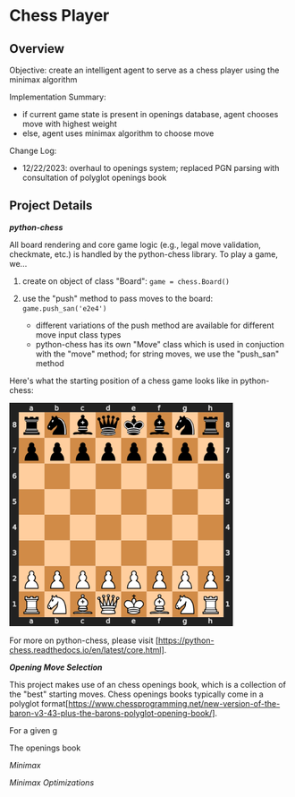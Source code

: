 # Chess Player

## Overview

Objective: create an intelligent agent to serve as a chess player using the minimax algorithm 

Implementation Summary: 
- if current game state is present in openings database, agent chooses move with highest weight
- else, agent uses minimax algorithm to choose move

Change Log: 
- 12/22/2023: overhaul to openings system; replaced PGN parsing with consultation of polyglot openings book

## Project Details

**_python-chess_**

All board rendering and core game logic (e.g., legal move validation, checkmate, etc.) is handled by the python-chess library. To play a game, we...
1. create on object of class "Board": ```game = chess.Board()```
2. use the "push" method to pass moves to the board: ```game.push_san('e2e4')```
   
   - different variations of the push method are available for different move input class types
   - python-chess has its own "Move" class which is used in conjuction with the "move" method; for string moves, we use the "push_san" method
  
Here's what the starting position of a chess game looks like in python-chess: 

<img src="/images/starting-board.png" width="400">

For more on python-chess, please visit [https://python-chess.readthedocs.io/en/latest/core.html]. 

**_Opening Move Selection_**

This project makes use of an chess openings book, which is a collection of the "best" starting moves. Chess openings books typically come in a polyglot format[https://www.chessprogramming.net/new-version-of-the-baron-v3-43-plus-the-barons-polyglot-opening-book/]. 

For a given g

The openings book 

_Minimax_

_Minimax Optimizations_ 


